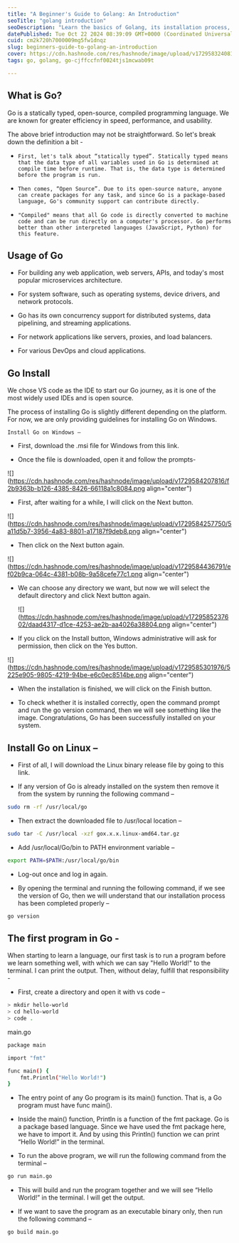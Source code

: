```yaml
---
title: "A Beginner's Guide to Golang: An Introduction"
seoTitle: "golang introduction"
seoDescription: "Learn the basics of Golang, its installation process, and get started with your first program in this comprehensive beginner's guide"
datePublished: Tue Oct 22 2024 08:39:09 GMT+0000 (Coordinated Universal Time)
cuid: cm2k720h7000009mg5fw1dnqz
slug: beginners-guide-to-golang-an-introduction
cover: https://cdn.hashnode.com/res/hashnode/image/upload/v1729583240816/dc2c6fdf-8691-43e6-ad81-a3381c430521.png
tags: go, golang, go-cjffccfnf0024tjs1mcwab09t

---
```


## What is Go?

Go is a statically typed, open-source, compiled programming language. We are known for greater efficiency in speed, performance, and usability.

The above brief introduction may not be straightforward. So let's break down the definition a bit -

* `First, let's talk about “statically typed”. Statically typed means that the data type of all variables used in Go is determined at compile time before runtime. That is, the data type is determined before the program is run.`
    
* `Then comes, “Open Source”. Due to its open-source nature, anyone can create packages for any task, and since Go is a package-based language, Go's community support can contribute directly.`
    
* `"Compiled" means that all Go code is directly converted to machine code and can be run directly on a computer's processor. Go performs better than other interpreted languages ​​(JavaScript, Python) for this feature.`
    

## Usage of Go

* For building any web application, web servers, APIs, and today's most popular microservices architecture.
    
* For system software, such as operating systems, device drivers, and network protocols.
    
* Go has its own concurrency support for distributed systems, data pipelining, and streaming applications.
    
* For network applications like servers, proxies, and load balancers.
    
* For various DevOps and cloud applications.
    

## Go Install

We chose VS code as the IDE to start our Go journey, as it is one of the most widely used IDEs and is open source.

The process of installing Go is slightly different depending on the platform. For now, we are only providing guidelines for installing Go on Windows.

`Install Go on Windows –`

* First, download the .msi file for Windows from this link.
    
* Once the file is downloaded, open it and follow the prompts-
    

![](https://cdn.hashnode.com/res/hashnode/image/upload/v1729584207816/f2b9363b-b126-4385-8426-66118a1c8084.png align="center")

* First, after waiting for a while, I will click on the Next button.
    

![](https://cdn.hashnode.com/res/hashnode/image/upload/v1729584257750/5a11d5b7-3956-4a83-8801-a17187f9deb8.png align="center")

* Then click on the Next button again.
    

![](https://cdn.hashnode.com/res/hashnode/image/upload/v1729584436791/ef02b9ca-064c-4381-b08b-9a58cefe77c1.png align="center")

* We can choose any directory we want, but now we will select the default directory and click Next button again.
    
    ![](https://cdn.hashnode.com/res/hashnode/image/upload/v1729585237602/daad4317-d1ce-4253-ae2b-aa4026a38804.png align="center")
    
* If you click on the Install button, Windows administrative will ask for permission, then click on the Yes button.
    

![](https://cdn.hashnode.com/res/hashnode/image/upload/v1729585301976/5225e905-9805-4219-94be-e6c0ec8514be.png align="center")

* When the installation is finished, we will click on the Finish button.
    
* To check whether it is installed correctly, open the command prompt and run the go version command, then we will see something like the image. Congratulations, Go has been successfully installed on your system.
    

## Install Go on Linux –

* First of all, I will download the Linux binary release file by going to this link.
    
* If any version of Go is already installed on the system then remove it from the system by running the following command –
    

```bash
sudo rm -rf /usr/local/go
```

* Then extract the downloaded file to /usr/local location –
    

```bash
sudo tar -C /usr/local -xzf gox.x.x.linux-amd64.tar.gz
```

* Add /usr/local/Go/bin to PATH environment variable –
    

```bash
export PATH=$PATH:/usr/local/go/bin
```

* Log-out once and log in again.
    
* By opening the terminal and running the following command, if we see the version of Go, then we will understand that our installation process has been completed properly –
    

```bash
go version
```

## The first program in Go -

When starting to learn a language, our first task is to run a program before we learn something well, with which we can say "Hello World!" to the terminal. I can print the output. Then, without delay, fulfill that responsibility -

* First, create a directory and open it with vs code –
    

```bash
> mkdir hello-world
> cd hello-world
> code .
```

main.go

```bash
package main

import "fmt"

func main() {
    fmt.Println("Hello World!")
}
```

* The entry point of any Go program is its main() function. That is, a Go program must have func main().
    
* Inside the main() function, Println is a function of the fmt package. Go is a package based language. Since we have used the fmt package here, we have to import it. And by using this Println() function we can print “Hello World!” in the terminal.
    
* To run the above program, we will run the following command from the terminal –
    

```bash
go run main.go
```

* This will build and run the program together and we will see “Hello World!” in the terminal. I will get the output.
    
* If we want to save the program as an executable binary only, then run the following command –
    

```bash
go build main.go
```
